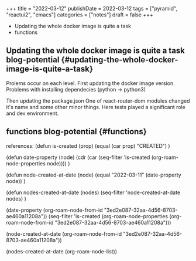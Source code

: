 +++
title = "2022-03-12"
publishDate = 2022-03-12
tags = ["pyramid", "reactui2", "emacs"]
categories = ["notes"]
draft = false
+++

-   Updating the whole docker image is quite a task
-   functions

<!--more-->


## Updating the whole docker image is quite a task <span class="tag"><span class="blog_potential">blog-potential</span></span> {#updating-the-whole-docker-image-is-quite-a-task}

Prolems occur on each level.
First updating the docker image version.
Problems with installing dependecies (python -&gt; python3)

Then updating the package.json
One of react-router-dom modules changed it's name and some other minor things.
Here tests played a significant role and dev environment.


## functions <span class="tag"><span class="blog_potential">blog-potential</span></span> {#functions}

references:
(defun is-created (prop)
  (equal (car prop) "CREATED")
  )

(defun date-property (node)
  (cdr (car (seq-filter 'is-created (org-roam-node-properties node))))
  )

(defun node-created-at-date (node)
  (equal "2022-03-11" (date-property node))
  )

(defun nodes-created-at-date (nodes)
  (seq-filter 'node-created-at-date nodes)
  )

(date-property (org-roam-node-from-id "3ed2e087-32aa-4d56-8703-ae460a11208a"))
(seq-filter 'is-created (org-roam-node-properties (org-roam-node-from-id "3ed2e087-32aa-4d56-8703-ae460a11208a")))

(node-created-at-date (org-roam-node-from-id "3ed2e087-32aa-4d56-8703-ae460a11208a"))

(nodes-created-at-date (org-roam-node-list))
